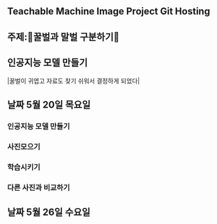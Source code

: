 ## Teachable Machine Image Project Git Hosting
## 주제:🍯꿀벌과 말벌 구분하기🍯
## 인공지능 모델 만들기
|꿀벌이 귀엽고 자료도 찾기 쉬워서 결정하게 되었다|
## 날짜 5월 20일 목요일
### 인공지능 모델 만들기
### 사진모으기
### 학습시키기
### 다른 사진과 비교하기
## 날짜 5월 26일 수요일

